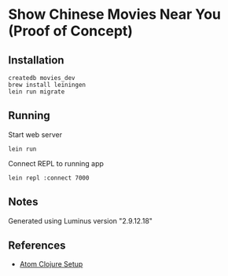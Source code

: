 # Show Chinese Movies Near You (Proof of Concept)

## Installation

```
createdb movies_dev
brew install leiningen
lein run migrate
```

## Running

Start web server

    lein run

Connect REPL to running app

    lein repl :connect 7000

## Notes

Generated using Luminus version "2.9.12.18"

## References

- [Atom Clojure Setup](https://gist.github.com/jasongilman/d1f70507bed021b48625)
